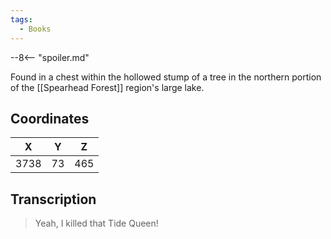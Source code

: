 ```yaml
---
tags:
  - Books
---
```


--8<-- "spoiler.md"

Found in a chest within the hollowed stump of a tree in the northern portion of the [[Spearhead Forest]] region's large lake.

## Coordinates
| **X** | **Y** | **Z** |
| :---: | :---: | :---: |
| 3738  |  73   |  465  |

## Transcription
> Yeah, I killed that Tide Queen!

